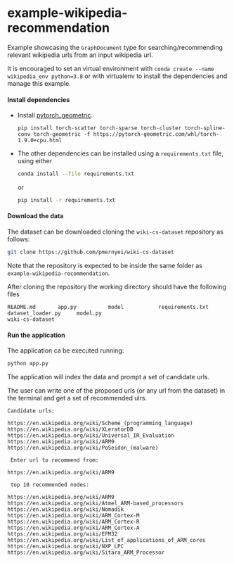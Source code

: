 # example-wikipedia-recommendation

Example showcasing  the `GraphDocument` type for searching/recommending relevant wikipedia urls from an input wikipedia url.

It is encouraged to set an virtual environment with `conda create --name wikipedia_env python=3.8`
or with virtualenv to install the dependencies and manage this example.



#### Install dependencies

- Install [pytorch_geometric](https://pytorch-geometric.readthedocs.io/en/latest/notes/installation.html).

  ```
  pip install torch-scatter torch-sparse torch-cluster torch-spline-conv torch-geometric -f https://pytorch-geometric.com/whl/torch-1.9.0+cpu.html
  ```

- The other dependencies can be installed using a `requirements.txt` file, using either

  ```bash
  conda install --file requirements.txt
  ```

  or 

  ```bash
  pip install -r requirements.txt
  ```

  

  

#### Download the data

The dataset can be downloaded cloning the `wiki-cs-dataset` repository as follows:

```bash
git clone https://github.com/pmernyei/wiki-cs-dataset
```

Note that the  repository is expected to be inside the same folder as `example-wikipedia-recommendation`.

After cloning the repository the working directory should have the following files

```
README.md		app.py			model			requirements.txt  dataset_loader.py 	model.py	
wiki-cs-dataset
```



#### Run the application

The application ca be executed running:

``````bash
python app.py 
``````

The application will index the data and prompt a set of candidate urls.

The user can write one of the proposed urls (or any url from the dataset) in the terminal and get a set of recommended ulrs.

```
Candidate urls:

https://en.wikipedia.org/wiki/Scheme_(programming_language)
https://en.wikipedia.org/wiki/XLeratorDB
https://en.wikipedia.org/wiki/Universal_IR_Evaluation
https://en.wikipedia.org/wiki/ARM9
https://en.wikipedia.org/wiki/PoSeidon_(malware)

 Enter url to recommend from:

https://en.wikipedia.org/wiki/ARM9

 top 10 recommended nodes:

https://en.wikipedia.org/wiki/ARM9
https://en.wikipedia.org/wiki/Atmel_ARM-based_processors
https://en.wikipedia.org/wiki/Nomadik
https://en.wikipedia.org/wiki/ARM_Cortex-M
https://en.wikipedia.org/wiki/ARM_Cortex-R
https://en.wikipedia.org/wiki/ARM_Cortex-A
https://en.wikipedia.org/wiki/EFM32
https://en.wikipedia.org/wiki/List_of_applications_of_ARM_cores
https://en.wikipedia.org/wiki/NXP_LPC
https://en.wikipedia.org/wiki/Sitara_ARM_Processor
```



